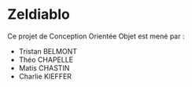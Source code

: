 # Zeldiablo

Ce projet de Conception Orientée Objet est mené par :
* Tristan BELMONT
* Théo CHAPELLE
* Matis CHASTIN
* Charlie KIEFFER